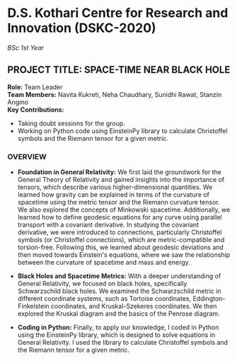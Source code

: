 # D.S. Kothari Centre for Research and Innovation (DSKC-2020)
*BSc 1st Year*
## PROJECT TITLE: SPACE-TIME NEAR BLACK HOLE 

**Role:** Team Leader<br/>
**Team Members:** Navita Kukreti, Neha Chaudhary, Sunidhi Rawat, Stanzin Angmo<br/>
**Key Contributions:** 
- Taking doubt sessions for the group.
- Working on Python code using EinsteinPy library to calculate Christoffel symbols and the Riemann tensor for a given metric.
  
### OVERVIEW
- **Foundation in General Relativity:** We first laid the groundwork for the General Theory of Relativity and gained insights into the importance of tensors, which describe various higher-dimensional quantities. We learned how gravity can be explained in terms of the curvature of spacetime using the metric tensor and the Riemann curvature tensor. We also explored the concepts of Minkowski spacetime. Additionally, we learned how to define geodesic equations for any curve using parallel transport with a covariant derivative. In studying the covariant derivative, we were introduced to connections, particularly Christoffel symbols (or Christoffel connections), which are metric-compatible and torsion-free. Following this, we learned about geodesic deviations and then moved towards Einstein's equations, where we saw the relationship between the curvature of spacetime and mass and energy.

- **Black Holes and Spacetime Metrics:** With a deeper understanding of General Relativity, we focused on black holes, specifically Schwarzschild black holes. We examined the Schwarzschild metric in different coordinate systems, such as Tortoise coordinates, Eddington-Finkelstein coordinates, and Kruskal-Szekeres coordinates. We then explored the Kruskal diagram and the basics of the Penrose diagram.

- **Coding in Python:** Finally, to apply our knowledge, I coded in Python using the EinsteinPy library, which is designed to solve equations in General Relativity. I used the library to calculate Christoffel symbols and the Riemann tensor for a given metric.


